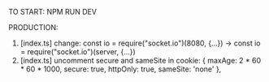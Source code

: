 TO START: NPM RUN DEV

PRODUCTION: 

1) [index.ts] change: const io = require("socket.io")(8080, {...}) -> const io = require("socket.io")(server, {...})
2) [index.ts] uncomment secure and sameSite in cookie: 
                {
                    maxAge: 2 * 60 * 60 * 1000,
                    secure: true,
                    httpOnly: true,
                    sameSite: 'none'
                },